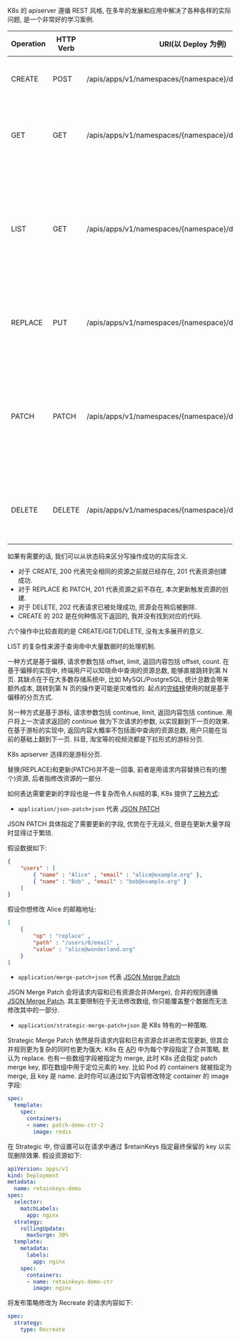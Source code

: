 K8s 的 apiserver 遵循 REST 风格, 在多年的发展和应用中解决了各种各样的实际问题,
是一个非常好的学习案例.

| Operation | HTTP Verb | URI(以 Deploy 为例)                                     | Status Code | 语义                   |
|-----------|-----------|---------------------------------------------------------|-------------|------------------------|
| CREATE    | POST      | /apis/apps/v1/namespaces/{namespace}/deployments        | 200/201/202 | 创建资源               |
| GET       | GET       | /apis/apps/v1/namespaces/{namespace}/deployments/{name} | 200         | 获取特定资源           |
| LIST      | GET       | /apis/apps/v1/namespaces/{namespace}/deployments        | 200         | 获取满足条件的所有资源 |
| REPLACE   | PUT       | /apis/apps/v1/namespaces/{namespace}/deployments/{name} | 200/201     | 替换特定资源           |
| PATCH     | PATCH     | /apis/apps/v1/namespaces/{namespace}/deployments/{name} | 200/201     | 修改特定资源的指定内容 |
| DELETE    | DELETE    | /apis/apps/v1/namespaces/{namespace}/deployments/{name} | 200/202     | 删除特定资源           |

如果有需要的话, 我们可以从状态码来区分写操作成功的实际含义.
- 对于 CREATE, 200 代表完全相同的资源之前就已经存在, 201 代表资源创建成功.
- 对于 REPLACE 和 PATCH, 201 代表资源之前不存在, 本次更新触发资源的创建.
- 对于 DELETE, 202 代表请求已被处理成功, 资源会在稍后被删除.
- CREATE 的 202 是在何种情况下返回的, 我并没有找到对应的代码.

六个操作中比较直观的是 CREATE/GET/DELETE, 没有太多展开的意义.

LIST 的复杂性来源于查询命中大量数据时的处理机制.

一种方式是基于偏移, 请求参数包括 offset, limit, 返回内容包括 offset, count.
在基于偏移的实现中, 终端用户可以知晓命中查询的资源总数, 能够直接跳转到第 N 页.
其缺点在于在大多数存储系统中, 比如 MySQL/PostgreSQL, 统计总数会带来额外成本, 跳转到第 N 页的操作更可能是灾难性的.
起点的[完结榜](https://www.qidian.com/finish/)使用的就是基于偏移的分页方式.

另一种方式是基于游标, 请求参数包括 continue, limit, 返回内容包括 continue.
用户将上一次请求返回的 continue 做为下次请求的参数, 以实现翻到下一页的效果.
在基于游标的实现中, 返回内容大概率不包括面中查询的资源总数, 用户只能在当前的基础上翻到下一页.
抖音, 淘宝等的视频流都是下拉形式的游标分页.

K8s apiserver 选择的是游标分页.

替换(REPLACE)和更新(PATCH)并不是一回事, 前者是用请求内容替换已有的(整个)资源, 后者指修改资源的一部分.

如何表达需要更新的字段也是一件复杂而令人纠结的事, K8s 提供了[三种方式](https://kubernetes.io/docs/tasks/manage-kubernetes-objects/update-api-object-kubectl-patch/):
- `application/json-patch+json` 代表 [JSON PATCH](https://datatracker.ietf.org/doc/html/rfc6902)

JSON PATCH 具体指定了需要更新的字段, 优势在于无歧义, 但是在更新大量字段时显得过于繁琐.

假设数据如下:
```json
{
	"users" : [
		{ "name" : "Alice" , "email" : "alice@example.org" },
		{ "name" : "Bob" , "email" : "bob@example.org" }
	]
}
```
假设你想修改 Alice 的邮箱地址:
```json
[
	{
		"op" : "replace" ,
		"path" : "/users/0/email" ,
		"value" : "alice@wonderland.org"
	}
]
```

- `application/merge-patch+json` 代表 [JSON Merge Patch](https://datatracker.ietf.org/doc/html/rfc7386)

JSON Merge Patch 会将请求内容和已有资源合并(Merge), 合并的规则遵循 [JSON Merge Patch]().
其主要限制在于无法修改数组, 你只能覆盖整个数据而无法修改其中的一部分.

- `application/strategic-merge-patch+json` 是 K8s 特有的一种策略.

Strategic Merge Patch 依然是将请求内容和已有资源合并进而实现更新, 但其合并规则更为复杂的同时也更为强大.
K8s 在 [API](https://kubernetes.io/docs/reference/generated/kubernetes-api/v1.28/#podspec-v1-core) 中为每个字段指定了合并策略, 默认为 replace.
也有一些数组字段被指定为 merge, 此时 K8s 还会指定 patch merge key, 即在数组中用于定位元素的 key.
比如 Pod 的 containers 就被指定为 merge, 且 key 是 name.
此时你可以通过如下内容修改特定 container 的 image 字段:
```yaml
spec:
  template:
    spec:
      containers:
      - name: patch-demo-ctr-2
        image: redis
```

在 Strategic 中, 你设置可以在请求中通过 $retainKeys 指定最终保留的 key 以实现删除效果.
假设资源如下:
```yaml
apiVersion: apps/v1
kind: Deployment
metadata:
  name: retainkeys-demo
spec:
  selector:
    matchLabels:
      app: nginx
  strategy:
    rollingUpdate:
      maxSurge: 30%
  template:
    metadata:
      labels:
        app: nginx
    spec:
      containers:
      - name: retainkeys-demo-ctr
        image: nginx
```
将发布策略修改为 Recreate 的请求内容如下:
```yaml
spec:
  strategy:
    type: Recreate
```
